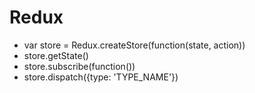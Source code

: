 # Redux

- var store = Redux.createStore(function(state, action))
- store.getState()
- store.subscribe(function())
- store.dispatch({type: 'TYPE_NAME'})
